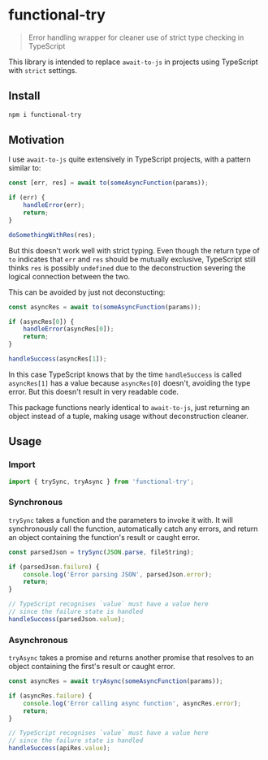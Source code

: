 # functional-try
> Error handling wrapper for cleaner use of strict type checking in TypeScript

This library is intended to replace `await-to-js` in projects using TypeScript with `strict` settings.

## Install
```sh
npm i functional-try
```

## Motivation
I use `await-to-js` quite extensively in TypeScript projects, with a pattern similar to:

```ts
const [err, res] = await to(someAsyncFunction(params));

if (err) {
    handleError(err);
    return;
}

doSomethingWithRes(res);
```

But this doesn't work well with strict typing. Even though the return type of `to` indicates that `err` and `res` should be mutually exclusive, TypeScript still thinks `res` is possibly `undefined` due to the deconstruction severing the logical connection between the two.

This can be avoided by just not deconstucting:

```ts
const asyncRes = await to(someAsyncFunction(params));

if (asyncRes[0]) {
    handleError(asyncRes[0]);
    return;
}

handleSuccess(asyncRes[1]);
```

In this case TypeScript knows that by the time `handleSuccess` is called `asyncRes[1]` has a value because `asyncRes[0]` doesn't, avoiding the type error. But this doesn't result in very readable code.

This package functions nearly identical to `await-to-js`, just returning an object instead of a tuple, making usage without deconstruction cleaner.


## Usage

### Import
```ts
import { trySync, tryAsync } from 'functional-try';
```

### Synchronous
`trySync` takes a function and the parameters to invoke it with. It will synchronously call the function, automatically catch any errors, and return an object containing the function's result or caught error.

```ts
const parsedJson = trySync(JSON.parse, fileString);

if (parsedJson.failure) {
    console.log('Error parsing JSON', parsedJson.error);
    return;
}

// TypeScript recognises `value` must have a value here
// since the failure state is handled
handleSuccess(parsedJson.value);
```

### Asynchronous
`tryAsync` takes a promise and returns another promise that resolves to an object containing the first's result or caught error.

```ts
const asyncRes = await tryAsync(someAsyncFunction(params));

if (asyncRes.failure) {
    console.log('Error calling async function', asyncRes.error);
    return;
}

// TypeScript recognises `value` must have a value here
// since the failure state is handled
handleSuccess(apiRes.value);
```
